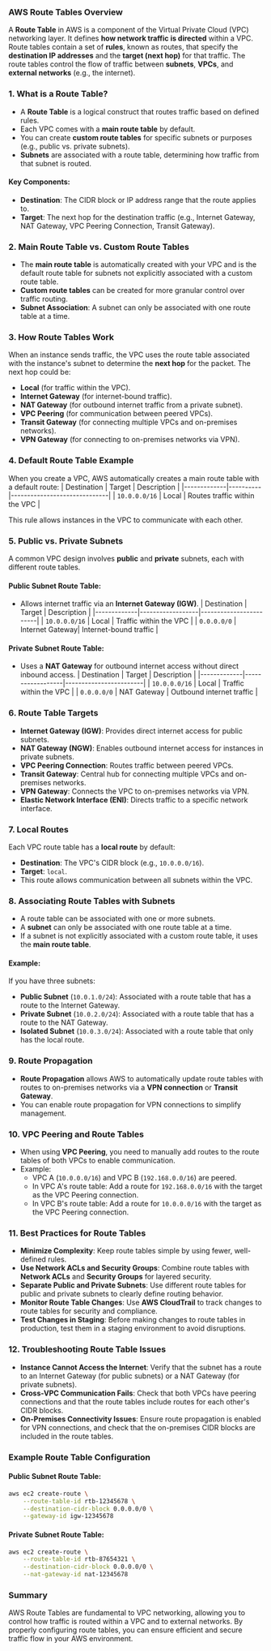 ### AWS Route Tables Overview

A **Route Table** in AWS is a component of the Virtual Private Cloud (VPC) networking layer. It defines **how network traffic is directed** within a VPC. Route tables contain a set of **rules**, known as routes, that specify the **destination IP addresses** and the **target (next hop)** for that traffic. The route tables control the flow of traffic between **subnets**, **VPCs**, and **external networks** (e.g., the internet).

### 1. **What is a Route Table?**
- A **Route Table** is a logical construct that routes traffic based on defined rules.
- Each VPC comes with a **main route table** by default.
- You can create **custom route tables** for specific subnets or purposes (e.g., public vs. private subnets).
- **Subnets** are associated with a route table, determining how traffic from that subnet is routed.

#### Key Components:
- **Destination**: The CIDR block or IP address range that the route applies to.
- **Target**: The next hop for the destination traffic (e.g., Internet Gateway, NAT Gateway, VPC Peering Connection, Transit Gateway).

### 2. **Main Route Table vs. Custom Route Tables**
- The **main route table** is automatically created with your VPC and is the default route table for subnets not explicitly associated with a custom route table.
- **Custom route tables** can be created for more granular control over traffic routing.
- **Subnet Association**: A subnet can only be associated with one route table at a time.

### 3. **How Route Tables Work**
When an instance sends traffic, the VPC uses the route table associated with the instance's subnet to determine the **next hop** for the packet. The next hop could be:
- **Local** (for traffic within the VPC).
- **Internet Gateway** (for internet-bound traffic).
- **NAT Gateway** (for outbound internet traffic from a private subnet).
- **VPC Peering** (for communication between peered VPCs).
- **Transit Gateway** (for connecting multiple VPCs and on-premises networks).
- **VPN Gateway** (for connecting to on-premises networks via VPN).

### 4. **Default Route Table Example**
When you create a VPC, AWS automatically creates a main route table with a default route:
| Destination | Target   | Description                  |
|-------------|----------|------------------------------|
| `10.0.0.0/16` | Local   | Routes traffic within the VPC |

This rule allows instances in the VPC to communicate with each other.

### 5. **Public vs. Private Subnets**
A common VPC design involves **public** and **private** subnets, each with different route tables.

#### Public Subnet Route Table:
- Allows internet traffic via an **Internet Gateway (IGW)**.
  | Destination | Target           | Description            |
  |-------------|------------------|------------------------|
  | `10.0.0.0/16` | Local           | Traffic within the VPC |
  | `0.0.0.0/0`   | Internet Gateway| Internet-bound traffic |

#### Private Subnet Route Table:
- Uses a **NAT Gateway** for outbound internet access without direct inbound access.
  | Destination | Target           | Description            |
  |-------------|------------------|------------------------|
  | `10.0.0.0/16` | Local           | Traffic within the VPC |
  | `0.0.0.0/0`   | NAT Gateway     | Outbound internet traffic |

### 6. **Route Table Targets**
- **Internet Gateway (IGW)**: Provides direct internet access for public subnets.
- **NAT Gateway (NGW)**: Enables outbound internet access for instances in private subnets.
- **VPC Peering Connection**: Routes traffic between peered VPCs.
- **Transit Gateway**: Central hub for connecting multiple VPCs and on-premises networks.
- **VPN Gateway**: Connects the VPC to on-premises networks via VPN.
- **Elastic Network Interface (ENI)**: Directs traffic to a specific network interface.

### 7. **Local Routes**
Each VPC route table has a **local route** by default:
- **Destination**: The VPC's CIDR block (e.g., `10.0.0.0/16`).
- **Target**: `local`.
- This route allows communication between all subnets within the VPC.

### 8. **Associating Route Tables with Subnets**
- A route table can be associated with one or more subnets.
- A **subnet** can only be associated with one route table at a time.
- If a subnet is not explicitly associated with a custom route table, it uses the **main route table**.

#### Example:
If you have three subnets:
- **Public Subnet** (`10.0.1.0/24`): Associated with a route table that has a route to the Internet Gateway.
- **Private Subnet** (`10.0.2.0/24`): Associated with a route table that has a route to the NAT Gateway.
- **Isolated Subnet** (`10.0.3.0/24`): Associated with a route table that only has the local route.

### 9. **Route Propagation**
- **Route Propagation** allows AWS to automatically update route tables with routes to on-premises networks via a **VPN connection** or **Transit Gateway**.
- You can enable route propagation for VPN connections to simplify management.

### 10. **VPC Peering and Route Tables**
- When using **VPC Peering**, you need to manually add routes to the route tables of both VPCs to enable communication.
- Example:
    - VPC A (`10.0.0.0/16`) and VPC B (`192.168.0.0/16`) are peered.
    - In VPC A's route table: Add a route for `192.168.0.0/16` with the target as the VPC Peering connection.
    - In VPC B's route table: Add a route for `10.0.0.0/16` with the target as the VPC Peering connection.

### 11. **Best Practices for Route Tables**
- **Minimize Complexity**: Keep route tables simple by using fewer, well-defined rules.
- **Use Network ACLs and Security Groups**: Combine route tables with **Network ACLs** and **Security Groups** for layered security.
- **Separate Public and Private Subnets**: Use different route tables for public and private subnets to clearly define routing behavior.
- **Monitor Route Table Changes**: Use **AWS CloudTrail** to track changes to route tables for security and compliance.
- **Test Changes in Staging**: Before making changes to route tables in production, test them in a staging environment to avoid disruptions.

### 12. **Troubleshooting Route Table Issues**
- **Instance Cannot Access the Internet**: Verify that the subnet has a route to an Internet Gateway (for public subnets) or a NAT Gateway (for private subnets).
- **Cross-VPC Communication Fails**: Check that both VPCs have peering connections and that the route tables include routes for each other's CIDR blocks.
- **On-Premises Connectivity Issues**: Ensure route propagation is enabled for VPN connections, and check that the on-premises CIDR blocks are included in the route tables.

### **Example Route Table Configuration**
#### Public Subnet Route Table:
```bash
aws ec2 create-route \
    --route-table-id rtb-12345678 \
    --destination-cidr-block 0.0.0.0/0 \
    --gateway-id igw-12345678
```

#### Private Subnet Route Table:
```bash
aws ec2 create-route \
    --route-table-id rtb-87654321 \
    --destination-cidr-block 0.0.0.0/0 \
    --nat-gateway-id nat-12345678
```

### **Summary**
AWS Route Tables are fundamental to VPC networking, allowing you to control how traffic is routed within a VPC and to external networks. By properly configuring route tables, you can ensure efficient and secure traffic flow in your AWS environment.
